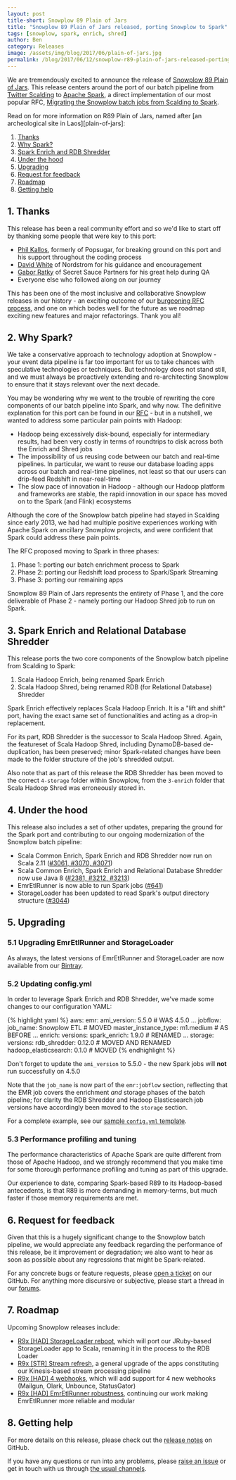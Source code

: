 ```yaml
---
layout: post
title-short: Snowplow 89 Plain of Jars
title: "Snowplow 89 Plain of Jars released, porting Snowplow to Spark"
tags: [snowplow, spark, enrich, shred]
author: Ben
category: Releases
image: /assets/img/blog/2017/06/plain-of-jars.jpg
permalink: /blog/2017/06/12/snowplow-r89-plain-of-jars-released-porting-snowplow-to-spark/
---
```


We are tremendously excited to announce the release of [Snowplow 89 Plain of Jars][snowplow-release]. This release centers around the port of our batch pipeline from [Twitter Scalding][scalding] to [Apache Spark][spark], a direct implementation of our most popular RFC, [Migrating the Snowplow batch jobs from Scalding to Spark][rfc].

Read on for more information on R89 Plain of Jars, named after [an archeological site in Laos][plain-of-jars]:

1. [Thanks](#thanks)
2. [Why Spark?](#why-spark)
3. [Spark Enrich and RDB Shredder](#jobs)
4. [Under the hood](#under-the-hood)
5. [Upgrading](#upgrading)
6. [Request for feedback](#feedback)
7. [Roadmap](#roadmap)
8. [Getting help](#help)



<!--more-->

<h2 id="thanks">1. Thanks</h2>

This release has been a real community effort and so we'd like to start off by thanking some people that were key to this port:

* [Phil Kallos][pkallos], formerly of Popsugar, for breaking ground on this port and his support throughout the coding process
* [David White][13scoobie] of Nordstrom for his guidance and encouragement
* [Gabor Ratky][rgabo] of Secret Sauce Partners for his great help during QA
* Everyone else who followed along on our journey

This has been one of the most inclusive and collaborative Snowplow releases in our history - an exciting outcome of our [burgeoning RFC process][rfcs], and one on which bodes well for the future as we roadmap exciting new features and major refactorings. Thank you all!

<h2 id="why-spark">2. Why Spark?</h2>

We take a conservative approach to technology adoption at Snowplow - your event data pipeline is far too important for us to take chances with speculative technologies or techniques. But technology does not stand still, and we must always be proactively extending and re-architecting Snowplow to ensure that it stays relevant over the next decade.

You may be wondering why we went to the trouble of rewriting the core components of our batch pipeline into Spark, and why now. The definitive explanation for this port can be found in our [RFC][rfc] - but in a nutshell, we wanted to address some particular pain points with Hadoop:

* Hadoop being excessively disk-bound, especially for intermediary results, had been very costly in terms of roundtrips to disk across both the Enrich and Shred jobs
* The impossibility of us reusing code between our batch and real-time pipelines. In particular, we want to reuse our database loading apps across our batch and real-time pipelines, not least so that our users can drip-feed Redshift in near-real-time
* The slow pace of innovation in Hadoop - although our Hadoop platform and frameworks are stable, the rapid innovation in our space has moved on to the Spark (and Flink) ecosystems

Although the core of the Snowplow batch pipeline had stayed in Scalding since early 2013, we had had multiple positive experiences working with Apache Spark on ancillary Snowplow projects, and were confident that Spark could address these pain points.

The RFC proposed moving to Spark in three phases:

1. Phase 1: porting our batch enrichment process to Spark
2. Phase 2: porting our Redshift load process to Spark/Spark Streaming
3. Phase 3: porting our remaining apps  

Snowplow 89 Plain of Jars represents the entirety of Phase 1, and the core deliverable of Phase 2 - namely porting our Hadoop Shred job to run on Spark.

<h2 id="jobs">3. Spark Enrich and Relational Database Shredder</h2>

This release ports the two core components of the Snowplow batch pipeline from Scalding to Spark:

1. Scala Hadoop Enrich, being renamed Spark Enrich
2. Scala Hadoop Shred, being renamed RDB (for Relational Database) Shredder

Spark Enrich effectively replaces Scala Hadoop Enrich. It is a "lift and shift" port, having the exact same set of functionalities and acting as a drop-in replacement.

For its part, RDB Shredder is the successor to Scala Hadoop Shred. Again, the featureset of Scala Hadoop Shred, including DynamoDB-based de-duplication, has been preserved; minor Spark-related changes have been made to the folder structure of the job's shredded output.

Also note that as part of this release the RDB Shredder has been moved to the correct `4-storage` folder within Snowplow, from the `3-enrich` folder that Scala Hadoop Shred was erroneously stored in.

<h2 id="under-the-hood">4. Under the hood</h2>

This release also includes a set of other updates, preparing the ground for the Spark port and contributing to our ongoing modernization of the Snowplow batch pipeline:

* Scala Common Enrich, Spark Enrich and RDB Shredder now run on Scala 2.11 ([#3061, #3070, #3071][scala211-issues])
* Scala Common Enrich, Spark Enrich and Relational Database Shredder now use Java 8 ([#2381, #3212, #3213][java8-issues])
* EmrEtlRunner is now able to run Spark jobs ([#641][641])
* StorageLoader has been updated to read Spark's output directory structure ([#3044][3044])

<h2 id="upgrading">5. Upgrading</h2>

<h3 id="upgrading-binaries">5.1 Upgrading EmrEtlRunner and StorageLoader</h3>

As always, the latest versions of EmrEtlRunner and StorageLoader are now available from our [Bintray][app-dl].

<h3 id="upgrading-config.yml">5.2 Updating config.yml</h3>

In order to leverage Spark Enrich and RDB Shredder, we've made some changes to our configuration YAML:

{% highlight yaml %}
aws:
  emr:
    ami_version: 5.5.0                # WAS 4.5.0
    ...
    jobflow:
      job_name: Snowplow ETL          # MOVED
      master_instance_type: m1.medium # AS BEFORE
      ...
enrich:
  versions:
    spark_enrich: 1.9.0               # RENAMED
    ...
storage:
  versions:
    rdb_shredder: 0.12.0              # MOVED AND RENAMED
    hadoop_elasticsearch: 0.1.0       # MOVED
{% endhighlight %}

Don't forget to update the `ami_version` to 5.5.0 - the new Spark jobs will **not** run successfully on 4.5.0

Note that the `job_name` is now part of the `emr:jobflow` section, reflecting that the EMR job covers the enrichment *and* storage phases of the batch pipeline; for clarity the RDB Shredder and Hadoop Elasticsearch job versions have accordingly been moved to the `storage` section.

For a complete example, see our [sample `config.yml` template][config-yml].

<h3 id="performance-tuning">5.3 Performance profiling and tuning</h3>

The performance characteristics of Apache Spark are quite different from those of Apache Hadoop, and we strongly recommend that you make time for some thorough performance profiling and tuning as part of this upgrade.

Our experience to date, comparing Spark-based R89 to its Hadoop-based antecedents, is that R89 is more demanding in memory-terms, but much faster if those memory requirements are met.

<h2 id="feedback">6. Request for feedback</h2>

Given that this is a hugely significant change to the Snowplow batch pipeline, we would appreciate any feedback regarding the performance of this release, be it improvement or degradation; we also want to hear as soon as possible about any regressions that might be Spark-related.

For any concrete bugs or feature requests, please [open a ticket][issues] on our GitHub. For anything more discursive or subjective, please start a thread in our [forums][discourse].

<h2 id="roadmap">7. Roadmap</h2>

Upcoming Snowplow releases include:

* [R9x [HAD] StorageLoader reboot][r9x-sr-reboot], which will port our JRuby-based StorageLoader app to Scala, renaming it in the process to the RDB Loader
* [R9x [STR] Stream refresh][r9x-str], a general upgrade of the apps constituting our Kinesis-based stream processing pipeline
* [R9x [HAD] 4 webhooks][r9x-webhooks], which will add support for 4 new webhooks (Mailgun, Olark, Unbounce, StatusGator)
* [R9x [HAD] EmrEtlRunner robustness][r9x-eer], continuing our work making EmrEtlRunner more reliable and modular

<h2 id="help">8. Getting help</h2>

For more details on this release, please check out the [release notes][snowplow-release] on GitHub.

If you have any questions or run into any problems, please [raise an issue][issues] or get in touch with us through [the usual channels][talk-to-us].


[snowplow-release]: https://github.com/snowplow/snowplow/releases/r89-plain-of-jars

[pkallos]: https://github.com/pkallos
[13scoobie]: https://github.com/13scoobie
[rgabo]: https://github.com/rgabo

[rfcs]: http://discourse.snowplowanalytics.com/c/roadmap/rfcs
[rfc]: http://discourse.snowplowanalytics.com/t/migrating-the-snowplow-batch-jobs-from-scalding-to-spark/492
[scalding]: https://github.com/twitter/scalding
[spark]: http://spark.apache.org

[scala211-issues]: https://github.com/snowplow/snowplow/issues?utf8=✓&q=is%3aissue%20is%3aclosed%203061%20|%203070%20|%203071
[java8-issues]: https://github.com/snowplow/snowplow/issues?utf8=✓&q=is%3aissue%20is%3aclosed%202381%20|%203212%20|%203213
[641]: https://github.com/snowplow/snowplow/issues/641
[3044]: https://github.com/snowplow/snowplow/issues/3044

[app-dl]: http://dl.bintray.com/snowplow/snowplow-generic/snowplow_emr_r89_plain_of_jars.zip
[config-yml]: https://github.com/snowplow/snowplow/blob/master/3-enrich/emr-etl-runner/config/config.yml.sample

[discourse]: http://discourse.snowplowanalytics.com/

[r9x-sr-reboot]: https://github.com/snowplow/snowplow/milestone/121
[r9x-webhooks]: https://github.com/snowplow/snowplow/milestone/129
[r9x-eer]: https://github.com/snowplow/snowplow/milestone/141
[r9x-str]: https://github.com/snowplow/snowplow/milestone/135

[issues]: https://github.com/snowplow/snowplow/issues/new
[talk-to-us]: https://github.com/snowplow/snowplow/wiki/Talk-to-us
